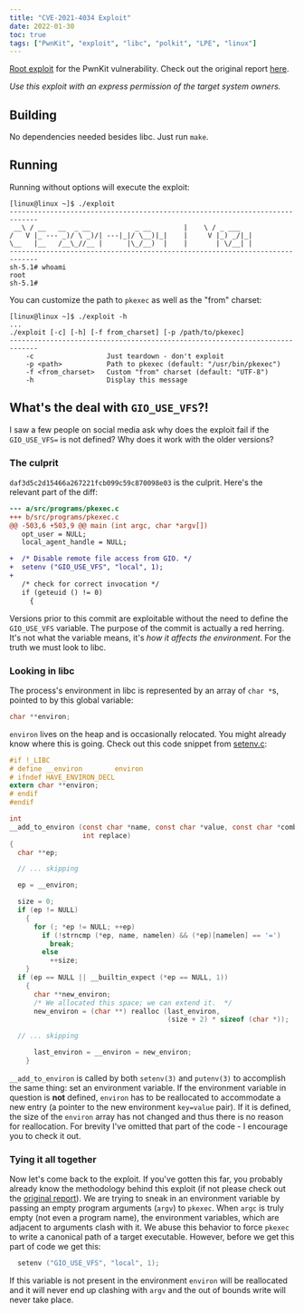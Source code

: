```yaml
---
title: "CVE-2021-4034 Exploit"
date: 2022-01-30
toc: true
tags: ["PwnKit", "exploit", "libc", "polkit", "LPE", "linux"]
---
```


[Root exploit](https://github.com/v-rzh/CVE-2021-4034) for the PwnKit vulnerability.
Check out the original report [here](https://www.qualys.com/2022/01/25/cve-2021-4034/pwnkit.txt).

*Use this exploit with an express permission of the target system owners.*

## Building

No dependencies needed besides libc. Just run `make`.

## Running

Running without options will execute the exploit:

```
[linux@linux ~]$ ./exploit
-----------------------------------------------------------------------------
 __\ / __   __  _ __           _ __        |    \ / _ ___
/   V |_ --- _)/ \ _)/| ---|_|/ \__)|_|    |     V |_) _/|_|
\__   |__   /__\_//__ |      |\_/__)  |    |       | \/__| |
-----------------------------------------------------------------------------
sh-5.1# whoami
root
sh-5.1#
```

You can customize the path to `pkexec` as well as the "from" charset:
```
[linux@linux ~]$ ./exploit -h
...
./exploit [-c] [-h] [-f from_charset] [-p /path/to/pkexec]
-----------------------------------------------------------------------------
    -c                  Just teardown - don't exploit
    -p <path>           Path to pkexec (default: "/usr/bin/pkexec")
    -f <from_charset>   Custom "from" charset (default: "UTF-8")
    -h                  Display this message
```

## What's the deal with `GIO_USE_VFS`?!

I saw a few people on social media ask why does the exploit fail if the
`GIO_USE_VFS=` is not defined? Why does it work with the older versions?

### The culprit

`daf3d5c2d15466a267221fcb099c59c870098e03` is the culprit. Here's the relevant
part of the diff:

```diff
--- a/src/programs/pkexec.c
+++ b/src/programs/pkexec.c
@@ -503,6 +503,9 @@ main (int argc, char *argv[])
   opt_user = NULL;
   local_agent_handle = NULL;

+  /* Disable remote file access from GIO. */
+  setenv ("GIO_USE_VFS", "local", 1);
+
   /* check for correct invocation */
   if (geteuid () != 0)
     {
```

Versions prior to this commit are exploitable without the need to define the
`GIO_USE_VFS` variable. The purpose of the commit is actually a red herring.
It's not what the variable means, it's *how it affects the environment*. For the
truth we must look to libc.

### Looking in libc

The process's environment in libc is represented by an array of `char *`s,
pointed to by this global variable:

```c
char **environ;
```

`environ` lives on the heap and is occasionally relocated. You might
already know where this is going. Check out this code snippet from
[setenv.c](https://code.woboq.org/userspace/glibc/stdlib/setenv.c.html):
```c
#if !_LIBC
# define __environ        environ
# ifndef HAVE_ENVIRON_DECL
extern char **environ;
# endif
#endif

int
__add_to_environ (const char *name, const char *value, const char *combined,
                  int replace)
{
  char **ep;

  // ... skipping

  ep = __environ;

  size = 0;
  if (ep != NULL)
    {
      for (; *ep != NULL; ++ep)
        if (!strncmp (*ep, name, namelen) && (*ep)[namelen] == '=')
          break;
        else
          ++size;
    }
  if (ep == NULL || __builtin_expect (*ep == NULL, 1))
    {
      char **new_environ;
      /* We allocated this space; we can extend it.  */
      new_environ = (char **) realloc (last_environ,
                                       (size + 2) * sizeof (char *));

  // ... skipping

      last_environ = __environ = new_environ;
    }
```

`__add_to_environ` is called by both `setenv(3)` and `putenv(3)` to accomplish
the same thing: set an environment variable. If the environment variable in
question is **not** defined, `environ` has to be reallocated to accommodate
a new entry (a pointer to the new environment `key=value` pair). If it is
defined, the size of the `environ` array has not changed and thus there is no
reason for reallocation. For brevity I've omitted that part of the code - I
encourage you to check it out.

### Tying it all together

Now let's come back to the exploit. If you've gotten this far, you probably
already know the methodology behind this exploit (if not please check out the
[original report](https://www.qualys.com/2022/01/25/cve-2021-4034/pwnkit.txt)).
We are trying to sneak in an environment variable by passing an empty program
arguments (`argv`) to `pkexec`. When `argc` is truly empty (not even a program
name), the environment variables, which are adjacent to arguments clash with
it. We abuse this behavior to force `pkexec` to write a canonical path of a
target executable. However, before we get this part of code we get this:

```c
  setenv ("GIO_USE_VFS", "local", 1);
```

If this variable is not present in the environment `environ` will be
reallocated and it will never end up clashing with `argv` and the out of
bounds write will never take place.


